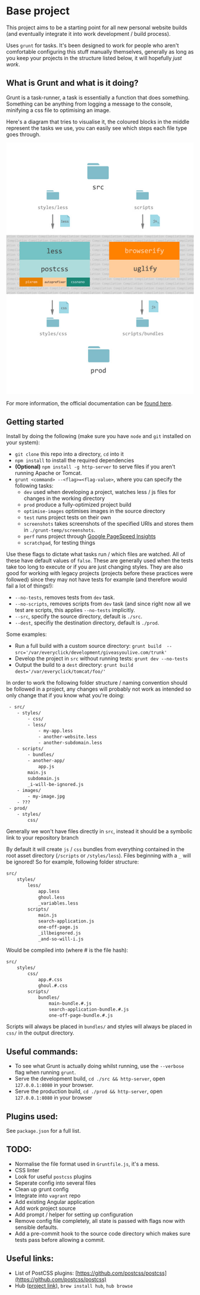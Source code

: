 Base project
===

This project aims to be a starting point for all new personal website builds (and eventually integrate it into work development / build process).

Uses `grunt` for tasks. It's been designed to work for people who aren't comfortable configuring this stuff manually themselves, generally as long as you keep your projects in the structure listed below, it will hopefully *just work*.

What is Grunt and what is it doing?
---

Grunt is a task-runner, a task is essentially a function that does something. Something can be anything from logging a message to the console, minifying a css file to optimising an image.

Here's a diagram that tries to visualise it, the coloured blocks in the middle represent the tasks we use, you can easily see which steps each file type goes through.

![Alt text](diagram.jpg?raw=true "title")

For more information, the official documentation can be [found here](http://gruntjs.com/).


Getting started
---

Install by doing the following (make sure you have `node` and `git` installed on your system):
- `git clone` this repo into a directory, `cd` into it
- `npm install` to install the required dependencies
- **(Optional)** `npm install -g http-server` to serve files if you aren't running Apache or Tomcat.
- `grunt <command> --<flag>=<flag-value>`, where you can specify the following tasks:
	- `dev` used when developing a project, watches less / js files for changes in the working directory
	- `prod` produce a fully-optimized project build
	- `optimise-images` optimises images in the source directory
	- `test` runs project tests on their own
	- `screenshots` takes screenshots of the specified URIs and stores them in `./grunt-temp/screenshots`.
	- `perf` runs project through [Google PageSpeed Insights](https://developers.google.com/speed/pagespeed/insights/)
	- `scratchpad`, for testing things
	
Use these flags to dictate what tasks run / which files are watched. All of these have default values of `false`. These are generally used when the tests take too long to execute or if you are just changing styles. They are also good for working with legacy projects (projects before these practices were followed) since they may not have tests for example (and therefore would fail a lot of things!):

- `--no-tests`, removes tests from `dev` task.
- `--no-scripts`, removes scripts from `dev` task (and since right now all we test are scripts, this applies `--no-tests` implicitly.
- `--src`, specify the source directory, default is `./src`.
- `--dest`, specifiy the destination directory, default is `./prod`.

Some examples:

- Run a full build with a custom source directory: `grunt build  --src='/var/everyclick/development/giveasyoulive.com/trunk'`
- Develop the project in `src` without running tests: `grunt dev --no-tests`
- Output the build to a `dest` directory: `grunt build dest='/var/everyclick/tomcat/foo/'`


In order to work the following folder structure / naming convention should be followed in a project, any changes will probably not work as intended so only change that if you know what you're doing: 

     - src/
     	- styles/
     		- css/
     		- less/
     			- my-app.less
     			- another-website.less
     			- another-subdomain.less
     	- scripts/
     		- bundles/
     		- another-app/
     			app.js
     		main.js
     		subdomain.js
     		_i-will-be-ignored.js
     	- images/
     		- my-image.jpg
     	- ???
     - prod/
     	- styles/
     		css/
     		
Generally we won't have files directly in `src`, instead it should be a symbolic link to your repository branch

By default it will create `js` / `css` bundles from everything contained in the root asset directory (`/scripts` or `/styles/less`). Files beginning with a `_` will be ignored! So for example, following folder structure:

	src/
		styles/
			less/
				app.less
				ghoul.less
				_variables.less
			scripts/
				main.js
				search-application.js
				one-off-page.js
				_illbeignored.js
				_and-so-will-i.js				
				
Would be compiled into (where # is the file hash):

	src/
		styles/	
			css/
				app.#.css
				ghoul.#.css
			scripts/
				bundles/
					main-bundle.#.js
					search-application-bundle.#.js
					one-off-page-bundle.#.js
				
Scripts will always be placed in `bundles/` and styles will always be placed in `css/` in the output directory.

Useful commands:
---

- To see what Grunt is actually doing whilst running, use the `--verbose` flag when running `grunt`.
- Serve the development build, `cd ./src && http-server`, open `127.0.0.1:8080` in your browser.
- Serve the production build, `cd ./prod && http-server`, open `127.0.0.1:8080` in your browser

Plugins used:
---

See `package.json` for a full list.

TODO:
---
- Normalise the file format used in `Gruntfile.js`, it's a mess.
- CSS linter
- Look for useful `postcss` plugins
- Seperate config into several files
- Clean up grunt config
- Integrate into `vagrant` repo
- Add existing Angular application
- Add work project source
- Add prompt / helper for setting up configuration
- Remove config file completely, all state is passed with flags now with sensible defaults.
- Add a pre-commit hook to the source code directory which makes sure tests pass before allowing a commit.

Useful links:
---

- List of PostCSS plugins: [https://github.com/postcss/postcss](https://github.com/postcss/postcss)
- Hub ([project link](https://hub.github.com/)), `brew install hub`, `hub browse`
